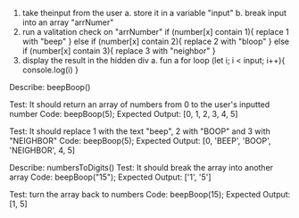 1. take theinput from the user
  a. store it in a variable "input"
  b. break input into an array "arrNumer"
2. run a valitation check on "arrNumber"
  if (number[x] contain 1){
    replace 1 with "beep"
  } else if (number[x] contain 2){
    replace 2 with "bloop"
  }  else if (number[x] contain 3){
    replace 3 with "neighbor"
  }
3. display the result in the hidden div
  a. fun a for loop
    (let i; i < input; i++){
      console.log(i)
    }

Describe: beepBoop()

Test: It should return an array of numbers from 0 to the user's inputted number
Code: beepBoop(5);
Expected Output: [0, 1, 2, 3, 4, 5]

Test: It should replace 1 with the text "beep", 2 with "BOOP" and 3 with "NEIGHBOR"
Code: beepBoop(5);
Expected Output: [0, 'BEEP', 'BOOP', 'NEIGHBOR', 4, 5]

Describe: numbersToDigits()
Test: It should break the array into another array
Code: beepBoop("15");
Expected Output: ['1', '5']

Test: turn the array back to numbers
Code: beepBoop(15);
Expected Output: [1, 5]

